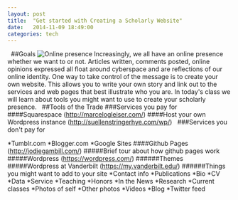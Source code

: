```yaml
---
layout: post
title:  "Get started with Creating a Scholarly Website"
date:   2014-11-09 18:49:00
categories: tech
---
```

 
##Goals
![Online presence](http://www.pmcwriters.com/wp-content/uploads/2011/01/Online-Presence-Management.jpg)
Increasingly, we all have an online presence whether we want to or not. Articles written, comments posted, online opinions expressed all float around cyberspace and are reflections of our online identity. One way to take control of the message is to create your own website. This allows you to write your own story and link out to the services and web pages that best illustrate who you are. In today's class we will learn about tools you might want to use to create your scholarly presence.
 
##Tools of the Trade
###Services you pay for
####Squarespace
(http://marcelogleiser.com/)
####Host your own Wordpress instance
(http://suellenstringerhye.com/wp/)
 
###Services you don't pay for

*Tumblr.com
*Blogger.com
*Google Sites
####Github Pages
(http://jodiegambill.com/)
#####Brief tour about how github pages work
#####Wordpress
(https://wordpress.com/)
######Themes
#####Wordpress at Vanderbilt
(https://my.vanderbilt.edu/)
######Things you might want to add to your site
*Contact info
*Publications
*Bio
*CV 
*Data
*Service
*Teaching
*Honors
*In the News
*Research
*Current classes
*Photos of self
*Other photos
*Videos
*Blog
*Twitter feed
